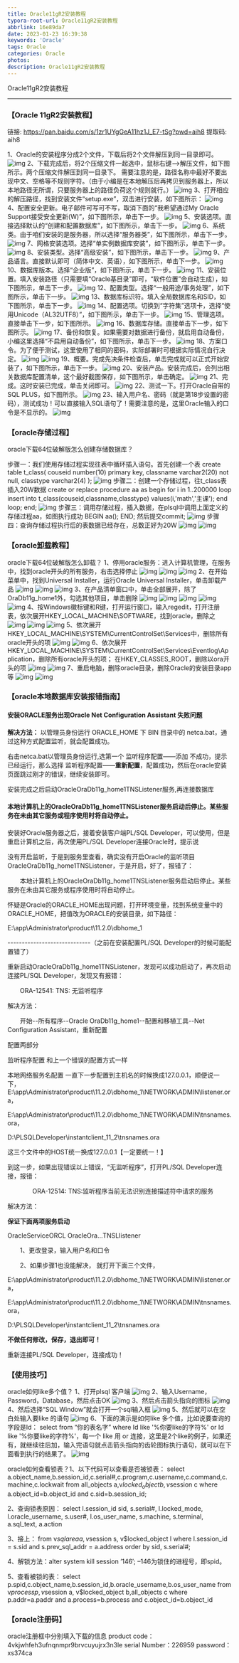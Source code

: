 ```yaml
---
title: Oracle11gR2安装教程
typora-root-url: Oracle11gR2安装教程
abbrlink: 16e89da7
date: 2023-01-23 16:39:38
keywords: 'Oracle'
tags: Oracle
categories: Oracle
photos: 
description: Oracle11gR2安装教程
---
```


Oracle11gR2安装教程

<!--more-->

------



### 【Oracle 11gR2安装教程】

链接: https://pan.baidu.com/s/1zr1UYgGeA11hz1J_E7-tSg?pwd=aih8 提取码: aih8 

1、Oracle的安装程序分成2个文件，下载后将2个文件解压到同一目录即可。
![img](201904161047242646.jpg)
2、下载完成后，将2个压缩文件一起选中，鼠标右键—>解压文件，如下图所示。两个压缩文件解压到同一目录下。
需要注意的是，路径名称中最好不要出现中文、空格等不规则字符。（由于小编是在本地解压后再拷贝到服务器上，所以本地路径无所谓，只要服务器上的路径负荷这个规则就行。）
![img](20190416104729141.jpg)
3、打开相应的解压路径，找到安装文件“setup.exe”，双击进行安装，如下图所示：
![img](201904161047393332.jpg)
4、配置安全更新。电子邮件可写可不写，取消下面的“我希望通过My Oracle Support接受安全更新(W)”，如下图所示，单击下一步。
![img](201904161047421655.jpg)
5、安装选项。直接选择默认的“创建和配置数据库”，如下图所示，单击下一步。
![img](201904161047525397.jpg)
6、系统类。由于咱们安装的是服务器，所以选择“服务器类”，如下图所示，单击下一步。
![img](20190416104756308.jpg)
7、网格安装选项。选择“单实例数据库安装”，如下图所示，单击下一步。
![img](201904161048051763.jpg)
8、安装类型。选择“高级安装”，如下图所示，单击下一步。
![img](201904161048092374.jpg)
9、产品语言。直接默认即可（简体中文、英语），如下图所示，单击下一步。
![img](201904161048186484.jpg)
10、数据库版本。选择“企业版”，如下图所示，单击下一步。
![img](201904161048229985.jpg)
11、安装位置。填入安装路径（只需要填“Oracle基目录”即可，“软件位置”会自动生成），如下图所示，单击下一步。
![img](201904161048333417.jpg)
12、配置类型。选择“一般用途/事务处理”，如下图所示，单击下一步。
![img](201904161048377703.jpg)
13、数据库标识符。填入全局数据库名和SID，如下图所示，单击下一步。
![img](201904161048509606.jpg)
14、配置选项。切换到“字符集”选项卡，选择“使用Unicode（AL32UTF8）”，如下图所示，单击下一步。
![img](201904161048541535.jpg)
15、管理选项。直接单击下一步，如下图所示。
![img](201904161049044031.jpg)
16、数据库存储。直接单击下一步，如下图所示。
![img](201904161049087992.jpg)
17、备份和恢复。如果需要对数据进行备份，就启用自动备份，小编这里选择“不启用自动备份”，如下图所示，单击下一步。
![img](201904161049182133.jpg)
18、方案口令。为了便于测试，这里使用了相同的密码，实际部署时可根据实际情况自行决定。
![img](201904161049212714.jpg)
![img](201904161049395327.jpg)
19、概要。完成先决条件检查后，单击完成就可以正式开始安装了，如下图所示，单击下一步。
![img](20190416104942832.jpg)
20、安装产品。安装完成后，会列出相关数据库配置清单，这个最好截图保存，如下图所示，单击确定。
![img](201904161049521919.jpg)
21、完成。这时安装已完成，单击关闭即可。
![img](201904161049569321.jpg)
22、测试一下。打开Oracle自带的SQL PLUS，如下图所示。
![img](201904161050116268.jpg)
23、输入用户名、密码（就是第18步设置的密码），测试成功！可以直接输入SQL语句了！需要注意的是，这里Oracle输入的口令是不显示的。
![img](201904161050166255.jpg)

### 【oracle存储过程】

oracle下载64位破解版怎么创建存储数据库？

步骤一：我们使用存储过程实现往表中循环插入语句。首先创建一个表
create table t_class(
couseid number(10) primary key,
classname varchar2(20) not null,
classtype varchar2(4)
);
![img](201904161052001616.png)
步骤二：创建一个存储过程，往t_class表插入20W数据
create or replace procedure aa
as
begin
for i in 1..200000 loop
insert into t_class(couseid,classname,classtype) values(i,'math','主课');
end loop;
end;
![img](201904161052052001.png)
步骤三：调用存储过程，插入数据，在plsql中调用上面定义的存储过程aa，如图执行成功
BEGIN
aa();
END;
然后提交commit;
![img](201904161052141424.png)
步骤四：查询存储过程执行后的表数据已经存在，总数正好为20W
![img](201904161052183904.png)
![img](201904161052281323.png)

### 【oracle[卸载](http://www.cncrk.com/softwareuninstall/)教程】

oracle下载64位破解版怎么卸载？
1、停用oracle服务：进入计算机管理，在服务中，找到oracle开头的所有服务，右击选择停止
![img](201904161053519097.jpg)
![img](201904161053563313.jpg)
![img](201904161054058047.jpg)
2、在开始菜单中，找到Universal Installer，运行Oracle Universal Installer，单击卸载产品
![img](201904161054321096.png)
![img](201904161054368498.jpg)
![img](201904161054438055.jpg)
3、在产品清单窗口中，单击全部展开，除了OraDb11g_home1外，勾选其他项目，单击删除
![img](201904161057177119.jpg)
![img](201904161057218189.jpg)
![img](20190416105731595.jpg)
![img](201904161057352849.jpg)
![img](201904161058044517.jpg)
4、按Windows徽标键和R键，打开运行窗口，输入regedit，打开注册表，依次展开HKEY_LOCAL_MACHINE\SOFTWARE，找到oracle，删除之
![img](201904161058099979.jpg)
![img](201904161058184253.jpg)
![img](201904161058223066.jpg)
5、依次展开HKEY_LOCAL_MACHINE\SYSTEM\CurrentControlSet\Services中，删除所有oracle开头的项
![img](20190416105830753.jpg)
![img](201904161058344805.jpg)
6、依次展开HKEY_LOCAL_MACHINE\SYSTEM\CurrentControlSet\Services\Eventlog\Application，删除所有oracle开头的项；
在HKEY_CLASSES_ROOT，删除以ora开头的项
![img](201904161058428590.jpg)
![img](201904161058467402.jpg)
7、重启电脑，删除oracle目录，删除Oracle的安装目录app等
![img](201904161058544466.jpg)
![img](20190416105858552.jpg)

### 【oracle本地数据库安装报错指南】

#### 安装ORACLE服务出现Oracle Net Configuration Assistant 失败问题

**解决方法：**
以管理员身份运行 ORACLE_HOME 下 BIN 目录中的 netca.bat，通过这种方式配置监听，就会配置成功。

右击netca.bat以管理员身份运行,选第一个 监听程序配置——添加 不成功，提示已经运行，那么选择 监听程序配置——**重新配置**，配置成功，然后在oracle安装页面跳过刚才的错误，继续安装即可。

安装完成之后启动OracleOraDb11g_home1TNSListener服务,再连接数据库

#### 本地计算机上的OracleOraDb11g_home1TNSListener服务启动后停止。某些服务在未由其它服务或程序使用时将自动停止。

安装好Oracle服务器之后，接着安装客户端PL/SQL Developer，可以使用，但是重启计算机之后，再次使用PL/SQL Developer连接Oracle时，提示说

没有开启监听，于是到服务里查看，确实没有开启Oracle的监听项目OracleOraDb11g_home1TNSListener，于是开启，好了，报错了：

　　本地计算机上的OracleOraDb11g_home1TNSListener服务启动后停止。某些服务在未由其它服务或程序使用时将自动停止。

怀疑是Oracle的ORACLE_HOME出现问题，打开环境变量，找到系统变量中的ORACLE_HOME，把值改为ORACLE的安装目录，如下路径：

E:\app\Administrator\product\11.2.0\dbhome_1

-----------------------------（之前在安装配置PL/SQL Developer的时候可能配置错了）

重新启动OracleOraDb11g_home1TNSListener，发现可以成功启动了，再次启动连接PL/SQL Developer，发现又有报错：

　　ORA-12541: TNS: 无监听程序

解决方法：

　　开始--所有程序--Oracle OraDb11g_home1--配置和移植工具--Net Configuration Assistant，重新配置  

配置两部分

监听程序配置 和上一个错误的配置方式一样

本地网络服务名配置 一直下一步配置到主机名的时候换成127.0.0.1，顺便说一下，E:\app\Administrator\product\11.2.0\dbhome_1\NETWORK\ADMIN\listener.ora，

E:\app\Administrator\product\11.2.0\dbhome_1\NETWORK\ADMIN\tnsnames.ora，

D:\PLSQLDeveloper\instantclient_11_2\tnsnames.ora

这三个文件中的HOST统一换成127.0.0.1【一定要统一！】

到这一步，如果出现错误以上错误，“无监听程序”，打开PL/SQL Developer连接，报错：

　　　　ORA-12514: TNS:监听程序当前无法识别连接描述符中请求的服务

解决方法：

**保证下面两项服务启动**

OracleServiceORCL
OracleOra...TNSLIistener

　　1、更改登录，输入用户名和口令

　　2、如果步骤1也没能解决， 就打开下面三个文件，

E:\app\Administrator\product\11.2.0\dbhome_1\NETWORK\ADMIN\listener.ora，

E:\app\Administrator\product\11.2.0\dbhome_1\NETWORK\ADMIN\tnsnames.ora，

D:\PLSQLDeveloper\instantclient_11_2\tnsnames.ora

**不做任何修改，保存，退出即可！**

重新连接PL/SQL Developer，连接成功！

### 【使用技巧】

oracle如何like多个值？
1、打开plsql 客户端
![img](201904161109578330.png)
2、输入Username，Password，Database，然后点击OK
![img](201904161110012680.png)
3、然后点击箭头指向的图标
![img](201904161110099283.png)
4、然后选择“SQL Window”就会打开一个sql输入框
![img](201904161110133408.png)
5、然后就可以在空白处输入要like 的语句
![img](201904161110217652.png)
6、下面的演示是如何like 多个值，比如说要查询的字段是Id：
select  from “你的表名字” where Id like '%你要like的字符%' or Id like '%你要like的字符%'，每一个 like 用 or 连接，这里是2个like的例子，如果还有，就继续往后加，输入完语句就点击箭头指向的齿轮图标执行语句，就可以在下面看到执行的结果了。
![img](201904161110264064.png)

oracle如何查看锁表？1、以下代码可以查看是否被锁表：
select a.object_name,b.session_id,c.serial#,c.program,c.username,c.command,c.machine,c.lockwait
from all_objects a,v$locked_object b,v$session c where a.object_id=b.object_id and c.sid=b.session_id;

2、查询锁表原因：
select l.session_id sid,
s.serial#,
l.locked_mode,
l.oracle_username,
s.user#,
l.os_user_name,
s.machine,
s.terminal,
a.sql_text,
a.action

3、接上：
from v$sqlarea a, v$session s, v$locked_object l
where l.session_id = s.sid
and s.prev_sql_addr = a.address
order by sid, s.serial#;

4、解锁方法：alter system kill session ’146′; –146为锁住的进程号，即spid。

5、查看被锁的表： select p.spid,c.object_name,b.session_id,b.oracle_username,b.os_user_name from v$process p,v$session a, v$locked_object b,all_objects c where p.addr=a.paddr and a.process=b.process and c.object_id=b.object_id

### 【oracle注册码】

oracle注册框中分别填入下载的信息
product code： 4vkjwhfeh3ufnqnmpr9brvcuyujrx3n3le
serial Number：226959
password： xs374ca